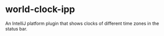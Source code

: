 # world-clock-ipp
An IntelliJ platform plugin that shows clocks of different time zones in the status bar.

